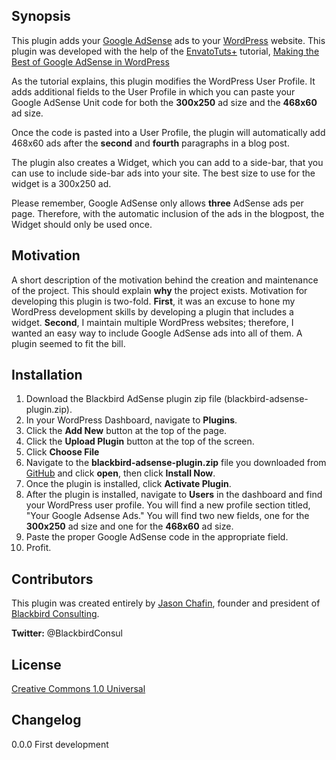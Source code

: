 ## Synopsis

This plugin adds your [Google AdSense](https://www.google.com/adsense/) ads to your [WordPress](http://www.wordpress.org) website. This plugin was developed with the help of the [EnvatoTuts+](http://tutsplus.com/) tutorial, [Making the Best of Google AdSense in WordPress](http://code.tutsplus.com/tutorials/making-the-best-of-google-adsense-in-wordpress--wp-29938)

As the tutorial explains, this plugin modifies the WordPress User Profile. It adds additional fields to the User Profile in which you can paste your Google AdSense Unit code for both the **300x250** ad size and the **468x60** ad size.

Once the code is pasted into a User Profile, the plugin will automatically add 468x60 ads after the **second** and **fourth** paragraphs in a blog post.

The plugin also creates a Widget, which you can add to a side-bar, that you can use to include side-bar ads into your site. The best size to use for the widget is a 300x250 ad. 

Please remember, Google AdSense only allows **three** AdSense ads per page. Therefore, with the automatic inclusion of the ads in the blogpost, the Widget should only be used once.

## Motivation

A short description of the motivation behind the creation and maintenance of the project. This should explain **why** the project exists.
Motivation for developing this plugin is two-fold. **First**, it was an excuse to hone my WordPress development skills by developing a plugin that includes a widget. **Second**, I maintain multiple WordPress websites; therefore, I wanted an easy way to include Google AdSense ads into all of them. A plugin seemed to fit the bill.

## Installation

1. Download the Blackbird AdSense plugin zip file (blackbird-adsense-plugin.zip).
2. In your WordPress Dashboard, navigate to **Plugins**.
3. Click the **Add New** button at the top of the page.
4. Click the **Upload Plugin** button at the top of the screen.
5. Click **Choose File**
5. Navigate to the **blackbird-adsense-plugin.zip** file you downloaded from [GitHub](https://www.github.com) and click **open**, then click **Install Now**.
6. Once the plugin is installed, click **Activate Plugin**.
7. After the plugin is installed, navigate to **Users** in the dashboard and find your WordPress user profile. You will find a new profile section titled, "Your Google Adsense Ads." You will find two new fields, one for the **300x250** ad size and one for the **468x60** ad size.
8. Paste the proper Google AdSense code in the appropriate field.
9. Profit.

## Contributors

This plugin was created entirely by [Jason Chafin](http://www.jasonchafin.com), founder and president of [Blackbird Consulting](http://www.blackbirdconsult.com). 

**Twitter:**  @BlackbirdConsul

## License

[Creative Commons 1.0 Universal](LICENSE)

## Changelog

0.0.0 First development